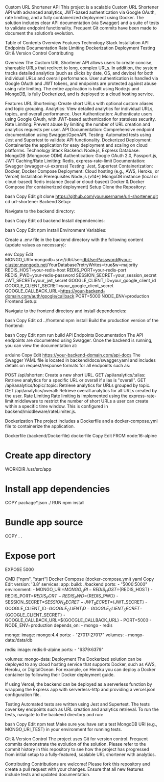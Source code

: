 Custom URL Shortener API
This project is a scalable Custom URL Shortener API with advanced analytics, JWT-based authentication via Google OAuth, rate limiting, and a fully containerized deployment using Docker. The solution includes clear API documentation (via Swagger) and a suite of tests to validate endpoint functionality. Frequent Git commits have been made to document the solution’s evolution.

Table of Contents
Overview
Features
Technology Stack
Installation
API Endpoints Documentation
Rate Limiting
Dockerization
Deployment
Testing
Git & Version Control
Contributing

Overview
The Custom URL Shortener API allows users to create concise, shareable URLs that redirect to long, complex URLs. In addition, the system tracks detailed analytics (such as clicks by date, OS, and device) for both individual URLs and overall performance. User authentication is handled via Google OAuth and JWT tokens, and endpoints are protected against abuse using rate limiting. The entire application is built using Node.js and MongoDB, is fully Dockerized, and is deployed to a cloud hosting service.

Features
URL Shortening:
Create short URLs with optional custom aliases and topic grouping.
Analytics:
View detailed analytics for individual URLs, topics, and overall performance.
User Authentication:
Authenticate users using Google OAuth, with JWT-based authentication for stateless security.
Rate Limiting:
Prevent abuse by limiting the number of URL creation and analytics requests per user.
API Documentation:
Comprehensive endpoint documentation using Swagger/OpenAPI.
Testing:
Automated tests using Jest and Supertest to validate API functionality.
Dockerized Deployment:
Containerize the application for easy deployment and scaling on cloud platforms.
Technology Stack
Backend: Node.js, Express
Database: MongoDB (Mongoose ODM)
Authentication: Google OAuth 2.0, Passport.js, JWT
Caching/Rate Limiting: Redis, express-rate-limit
Documentation: Swagger (swagger-ui-express)
Testing: Jest, Supertest
Containerization: Docker, Docker Compose
Deployment: Cloud hosting (e.g., AWS, Heroku, or Vercel)
Installation
Prerequisites
Node.js (v14+)
MongoDB instance (local or cloud-based)
Redis instance (local or cloud-based)
Docker & Docker Compose (for containerized deployment)
Setup
Clone the Repository:

bash
Copy
Edit
git clone https://github.com/yourusername/url-shortener.git
cd url-shortener
Backend Setup:

Navigate to the backend directory:

bash
Copy
Edit
cd backend
Install dependencies:

bash
Copy
Edit
npm install
Environment Variables:

Create a .env file in the backend directory with the following content (update values as necessary):

env
Copy
Edit
MONGO_URI=mongodb+srv://dbUser:dbUserPassword@your-cluster.mongodb.net/YourDatabase?retryWrites=true&w=majority
REDIS_HOST=your-redis-host
REDIS_PORT=your-redis-port
REDIS_PWD=your-redis-password
SESSION_SECRET=your_session_secret
JWT_SECRET=your_jwt_secret
GOOGLE_CLIENT_ID=your_google_client_id
GOOGLE_CLIENT_SECRET=your_google_client_secret
GOOGLE_CALLBACK_URL=https://your-backend-domain.com/auth/google/callback
PORT=5000
NODE_ENV=production
Frontend Setup:

Navigate to the frontend directory and install dependencies:

bash
Copy
Edit
cd ../frontend
npm install
Build the production version of the frontend:

bash
Copy
Edit
npm run build
API Endpoints Documentation
The API endpoints are documented using Swagger. Once the backend is running, you can view the documentation at:

arduino
Copy
Edit
https://your-backend-domain.com/api-docs
The Swagger YAML file is located in backend/docs/swagger.yaml and includes details on request/response formats for all endpoints such as:

POST /api/shorten: Create a new short URL.
GET /api/analytics/:alias: Retrieve analytics for a specific URL or overall if alias is "overall".
GET /api/analytics/topic/:topic: Retrieve analytics for URLs grouped by topic.
GET /api/analytics/overall: Retrieve overall analytics for all URLs created by the user.
Rate Limiting
Rate limiting is implemented using the express-rate-limit middleware to restrict the number of short URLs a user can create within a specific time window. This is configured in backend/middleware/rateLimiter.js.

Dockerization
The project includes a Dockerfile and a docker-compose.yml file to containerize the application.

Dockerfile (backend/Dockerfile)
dockerfile
Copy
Edit
FROM node:16-alpine

# Create app directory
WORKDIR /usr/src/app

# Install app dependencies
COPY package*.json ./
RUN npm install

# Bundle app source
COPY . .

# Expose port
EXPOSE 5000

CMD ["npm", "start"]
Docker Compose (docker-compose.yml)
yaml
Copy
Edit
version: '3.8'
services:
  app:
    build: ./backend
    ports:
      - "5000:5000"
    environment:
      - MONGO_URI=${MONGO_URI}
      - REDIS_HOST=${REDIS_HOST}
      - REDIS_PORT=${REDIS_PORT}
      - REDIS_PWD=${REDIS_PWD}
      - SESSION_SECRET=${SESSION_SECRET}
      - JWT_SECRET=${JWT_SECRET}
      - GOOGLE_CLIENT_ID=${GOOGLE_CLIENT_ID}
      - GOOGLE_CLIENT_SECRET=${GOOGLE_CLIENT_SECRET}
      - GOOGLE_CALLBACK_URL=${GOOGLE_CALLBACK_URL}
      - PORT=5000
      - NODE_ENV=production
    depends_on:
      - mongo
      - redis

  mongo:
    image: mongo:4.4
    ports:
      - "27017:27017"
    volumes:
      - mongo-data:/data/db

  redis:
    image: redis:6-alpine
    ports:
      - "6379:6379"

volumes:
  mongo-data:
Deployment
The Dockerized solution can be deployed to any cloud hosting service that supports Docker, such as AWS, Heroku, or DigitalOcean. For example, on Heroku you can deploy a Docker container by following their Docker deployment guide.

If using Vercel, the backend can be deployed as a serverless function by wrapping the Express app with serverless-http and providing a vercel.json configuration file.

Testing
Automated tests are written using Jest and Supertest. The tests cover key endpoints such as URL creation and analytics retrieval. To run the tests, navigate to the backend directory and run:

bash
Copy
Edit
npm test
Make sure you have set a test MongoDB URI (e.g., MONGO_URI_TEST) in your environment for running tests.

Git & Version Control
The project uses Git for version control. Frequent commits demonstrate the evolution of the solution. Please refer to the commit history in this repository to see how the project has progressed from initial setup to a fully-featured, scalable URL shortener with analytics.

Contributing
Contributions are welcome! Please fork this repository and create a pull request with your changes. Ensure that all new features include tests and updated documentation.

